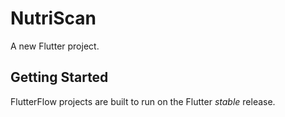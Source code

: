 # NutriScan

A new Flutter project.

## Getting Started

FlutterFlow projects are built to run on the Flutter _stable_ release.
